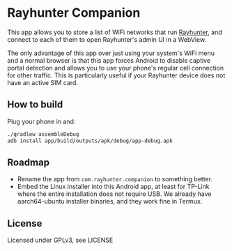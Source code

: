 # Rayhunter Companion

This app allows you to store a list of WiFi networks that run
[Rayhunter](https://github.com/EFForg/rayhunter), and connect to each of them
to open Rayhunter's admin UI in a WebView.

The only advantage of this app over just using your system's WiFi menu and a
normal browser is that this app forces Android to disable captive portal
detection and allows you to use your phone's regular cell connection for other
traffic. This is particularly useful if your Rayhunter device does not have an
active SIM card.

## How to build

Plug your phone in and:

```bash
./gradlew assembleDebug
adb install app/build/outputs/apk/debug/app-debug.apk 
```

## Roadmap

* Rename the app from `com.rayhunter.companion` to something better.
* Embed the Linux installer into this Android app, at least for TP-Link where
  the entire installation does not require USB. We already have aarch64-ubuntu
  installer binaries, and they work fine in Termux.

## License

Licensed under GPLv3, see LICENSE
